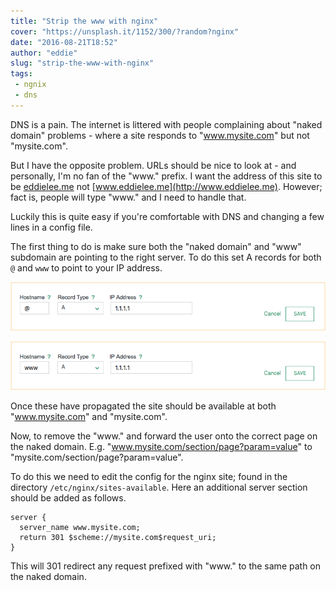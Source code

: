 ```yaml
---
title: "Strip the www with nginx"
cover: "https://unsplash.it/1152/300/?random?nginx"
date: "2016-08-21T18:52"
author: "eddie"
slug: "strip-the-www-with-nginx"
tags:
 - ngnix
 - dns
---
```

DNS is a pain. The internet is littered with people complaining about "naked domain" problems - where a site responds to "www.mysite.com" but not "mysite.com".

But I have the opposite problem. URLs should be nice to look at - and personally, I'm no fan of the "www." prefix. I want the address of this site to be [eddielee.me](http://eddielee.me) not [www.eddielee.me](http://www.eddielee.me). However; fact is, people will type "www." and I need to handle that.

Luckily this is quite easy if you're comfortable with DNS and changing a few lines in a config file.

The first thing to do is make sure both the "naked domain" and "www" subdomain are pointing to the right server. To do this set A records for both `@` and `www` to point to your IP address.

![Naked domain A record](/images/dns-naked.png)

![www A record](/images/dns-www.png)

Once these have propagated the site should be available at both "www.mysite.com" and "mysite.com".

Now, to remove the "www." and forward the user onto the correct page on the naked domain. E.g. "www.mysite.com/section/page?param=value" to "mysite.com/section/page?param=value".

To do this we need to edit the config for the nginx site; found in the directory `/etc/nginx/sites-available`. Here an additional server section should be added as follows.

```
server {
  server_name www.mysite.com;
  return 301 $scheme://mysite.com$request_uri;
}
``` 

This will 301 redirect any request prefixed with "www." to the same path on the naked domain.
